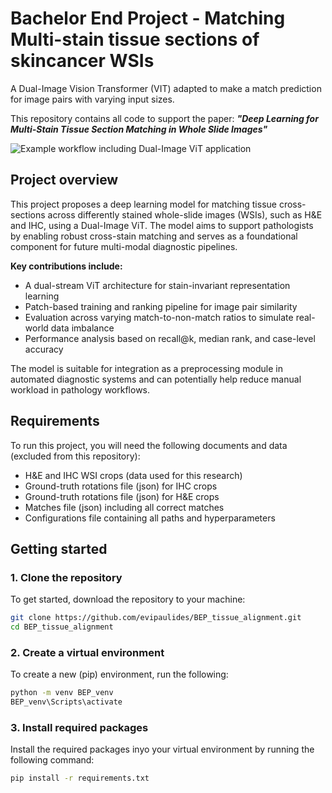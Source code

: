 # Bachelor End Project - Matching Multi-stain tissue sections of skincancer WSIs
A Dual-Image Vision Transformer (VIT) adapted to make a match prediction for image pairs with varying input sizes.

This repository contains all code to support the paper: ***"Deep Learning for Multi-Stain Tissue Section Matching in Whole Slide Images"***

![Example workflow including Dual-Image ViT application](figures/Overview_model_processing_cropped.png)


## Project overview

This project proposes a deep learning model for matching tissue cross-sections across differently stained whole-slide images (WSIs), such as H&E and IHC, using a Dual-Image ViT. The model aims to support pathologists by enabling robust cross-stain matching and serves as a foundational component for future multi-modal diagnostic pipelines.

**Key contributions include:**

- A dual-stream ViT architecture for stain-invariant representation learning  
- Patch-based training and ranking pipeline for image pair similarity  
- Evaluation across varying match-to-non-match ratios to simulate real-world data imbalance  
- Performance analysis based on recall@k, median rank, and case-level accuracy

The model is suitable for integration as a preprocessing module in automated diagnostic systems and can potentially help reduce manual workload in pathology workflows.


## Requirements

To run this project, you will need the following documents and data (excluded from this repository):
- H&E and IHC WSI crops (data used for this research)
- Ground-truth rotations file (json) for IHC crops
- Ground-truth rotations file (json) for H&E crops
- Matches file (json) including all correct matches
- Configurations file containing all paths and hyperparameters

## Getting started

### 1. Clone the repository
To get started, download the repository to your machine: 
```bash
git clone https://github.com/evipaulides/BEP_tissue_alignment.git
cd BEP_tissue_alignment
```

###  2. Create a virtual environment
To create a new (pip) environment, run the following: 
```bash
python -m venv BEP_venv
BEP_venv\Scripts\activate    
```

### 3. Install required packages
Install the required packages inyo your virtual environment by running the following command:
```bash
pip install -r requirements.txt
```

